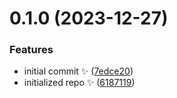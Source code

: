 # 0.1.0 (2023-12-27)

### Features

- initial commit ✨ ([7edce20](https://github.com/JoshuaKGoldberg/disposable-discord-client/commit/7edce20e791d9912aa064b7604dedf72c427e56f))
- initialized repo ✨ ([6187119](https://github.com/JoshuaKGoldberg/disposable-discord-client/commit/6187119bd4b55d298a86eced51dce3ec3769f9a6))
